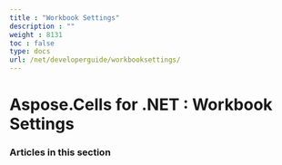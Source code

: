 ```yaml
---
title : "Workbook Settings" 
description : "" 
weight : 8131 
toc : false
type: docs
url: /net/developerguide/workbooksettings/
---
```


# Aspose.Cells for .NET : Workbook Settings


### Articles in this section

           

 

